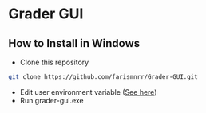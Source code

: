 # Grader GUI

## How to Install in Windows
- Clone this repository
```bash
git clone https://github.com/farismnrr/Grader-GUI.git
```
- Edit user environment variable ([See here](https://docs.google.com/document/d/1XeJsLJ513wDVu-WI8Kgl2nLSIOejniww-Ewz6KMlmcI/edit?usp=sharing))
- Run grader-gui.exe

